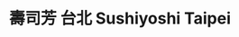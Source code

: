 ---
title: "壽司芳 台北 Sushiyoshi Taipei"
description: "壽司芳 台北 Sushiyoshi Taipei"
layout: shop
keywords:
  - 美食競賽
  - 台灣美食
  - 美食精選
datePublished: "2025-06-30"
dateModified: "2025-07-06"
city: "台北市"
district: "大安區"
address: "台北市大安區忠孝東路四段216巷19弄12號"
phone: "0227215560"
geo: "25.040238780732103, 121.55369117224443"
google_map: "https://maps.app.goo.gl/KTLvcLChsTBH9fdu5"
footinder: "https://footinder.com.tw/%e5%8f%b0%e5%8c%97%e5%b8%82%e5%a4%a7%e5%ae%89%e5%8d%80/110875/"
official: "https://www.facebook.com/sushiyoshitaipei/"
award:
  - name: "500盤"
    year: "2024"
    entries:
      - dishes:
          - "蜆湯素麵"

---